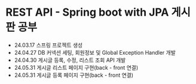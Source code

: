 # REST API - Spring boot with JPA 게시판 공부 
- 24.03.17 스프링 프로젝트 생성
- 24.04.27 DB 커넥션 세팅, 회원정보 및 Global Exception Handler 개발
- 24.04.30 게시글 등록, 수정, 리스트 조회 API 개발
- 24.05.31 게시글 리스트 페이지 구현(back - front 연결)
- 24.05.31 게시글 등록 페이지 구현(back - front 연결)